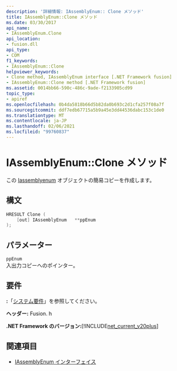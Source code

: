 ```yaml
---
description: '詳細情報: IAssemblyEnum:: Clone メソッド'
title: IAssemblyEnum::Clone メソッド
ms.date: 03/30/2017
api_name:
- IAssemblyEnum.Clone
api_location:
- fusion.dll
api_type:
- COM
f1_keywords:
- IAssemblyEnum::Clone
helpviewer_keywords:
- Clone method, IAssemblyEnum interface [.NET Framework fusion]
- IAssemblyEnum::Clone method [.NET Framework fusion]
ms.assetid: 0014bb66-590c-486c-9ade-f2133905cd99
topic_type:
- apiref
ms.openlocfilehash: 0b4da5818b66d5b82da0b693c2d1cfa257f08a7f
ms.sourcegitcommit: ddf7edb67715a5b9a45e3dd44536dabc153c1de0
ms.translationtype: MT
ms.contentlocale: ja-JP
ms.lasthandoff: 02/06/2021
ms.locfileid: "99760837"
---
```

# <a name="iassemblyenumclone-method"></a>IAssemblyEnum::Clone メソッド

この [Iassemblyenum](iassemblyenum-interface.md) オブジェクトの簡易コピーを作成します。  
  
## <a name="syntax"></a>構文  
  
```cpp  
HRESULT Clone (  
    [out] IAssemblyEnum   **ppEnum  
);  
```  
  
## <a name="parameters"></a>パラメーター  

 `ppEnum`  
 入出力コピーへのポインター。  
  
## <a name="requirements"></a>要件  

 **:**「[システム要件](../../get-started/system-requirements.md)」を参照してください。  
  
 **ヘッダー:** Fusion. h  
  
 **.NET Framework のバージョン:**[!INCLUDE[net_current_v20plus](../../../../includes/net-current-v20plus-md.md)]  
  
## <a name="see-also"></a>関連項目

- [IAssemblyEnum インターフェイス](iassemblyenum-interface.md)
